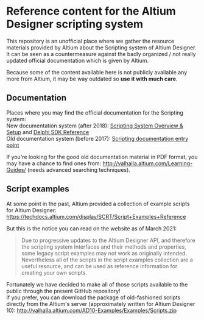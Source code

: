 # Reference content for the Altium Designer scripting system
This repository is an unofficial place where we gather the resource materials provided by Altium about the Scripting system of Altium Designer. It can be seen as a countermeasure against the badly organized / not really updated official documentation which is given by Altium.

Because some of the content available here is not publicly available any more from Altium, it may be way outdated so **use it with much care**.


## Documentation
Places where you may find the official documentation for the Scripting system:\
New documentation system (after 2018): [Scripting System Overview & Setup](https://www.altium.com/documentation/altium-designer/scripting-system-overview-setup-ad) and [Delphi SDK Reference](https://www.altium.com/documentation/altium-dxp-developer/delphi-sdk-reference) \
Old documentation system (before 2017): [Scripting documentation entry point](https://techdocs.altium.com/display/SCRT/Scripting)

If you're looking for the good old documentation material in PDF format, you may have a chance to find ones from: http://valhalla.altium.com/Learning-Guides/ (needs advanced searching techniques).


## Script examples
At some point in the past, Altium provided a collection of example scripts for Altium Designer: https://techdocs.altium.com/display/SCRT/Script+Examples+Reference

But this is the notice you can read on the website as of March 2021:
> Due to progressive updates to the Altium Designer API, and therefore the scripting system Interfaces and their methods and properties, some legacy script examples may not work as originally intended. Nevertheless all of the scripts in the script examples collection are a useful resource, and can be used as reference information for creating your own scripts.

Fortunately we have decided to make all of those scripts available to the public through the present GitHub repository!\
If you prefer, you can download the package of old-fashioned scripts directly from the Altium's server (approximately written for Altium Designer 10): http://valhalla.altium.com/AD10-Examples/Examples/Scripts.zip
